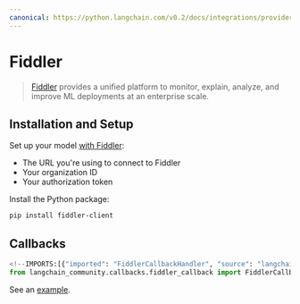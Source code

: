 ```yaml
---
canonical: https://python.langchain.com/v0.2/docs/integrations/providers/fiddler/
---
```


# Fiddler

> [Fiddler](https://www.fiddler.ai/) provides a unified platform to monitor, explain, analyze,
and improve ML deployments at an enterprise scale. 

## Installation and Setup

Set up your model [with Fiddler](https://demo.fiddler.ai):

* The URL you're using to connect to Fiddler
* Your organization ID
* Your authorization token

Install the Python package:

```bash
pip install fiddler-client
```

## Callbacks

```python
<!--IMPORTS:[{"imported": "FiddlerCallbackHandler", "source": "langchain_community.callbacks.fiddler_callback", "docs": "https://api.python.langchain.com/en/latest/callbacks/langchain_community.callbacks.fiddler_callback.FiddlerCallbackHandler.html", "title": "Fiddler"}]-->
from langchain_community.callbacks.fiddler_callback import FiddlerCallbackHandler
```

See an [example](/docs/integrations/callbacks/fiddler).